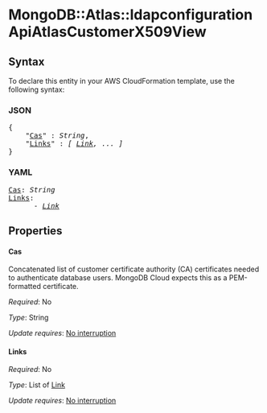 # MongoDB::Atlas::ldapconfiguration ApiAtlasCustomerX509View

## Syntax

To declare this entity in your AWS CloudFormation template, use the following syntax:

### JSON

<pre>
{
    "<a href="#cas" title="Cas">Cas</a>" : <i>String</i>,
    "<a href="#links" title="Links">Links</a>" : <i>[ <a href="link.md">Link</a>, ... ]</i>
}
</pre>

### YAML

<pre>
<a href="#cas" title="Cas">Cas</a>: <i>String</i>
<a href="#links" title="Links">Links</a>: <i>
      - <a href="link.md">Link</a></i>
</pre>

## Properties

#### Cas

Concatenated list of customer certificate authority (CA) certificates needed to authenticate database users. MongoDB Cloud expects this as a PEM-formatted certificate.

_Required_: No

_Type_: String

_Update requires_: [No interruption](https://docs.aws.amazon.com/AWSCloudFormation/latest/UserGuide/using-cfn-updating-stacks-update-behaviors.html#update-no-interrupt)

#### Links

_Required_: No

_Type_: List of <a href="link.md">Link</a>

_Update requires_: [No interruption](https://docs.aws.amazon.com/AWSCloudFormation/latest/UserGuide/using-cfn-updating-stacks-update-behaviors.html#update-no-interrupt)

